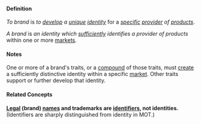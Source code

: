#### Definition

*To brand* is *to [develop](https://github.com/gcassel/Modular-Organizing-Terminology/blob/JOBranch/terms/develop.md) a [unique](https://github.com/gcassel/Modular-Organizing-Terminology/blob/JOBranch/terms/unique.md) [identity](https://github.com/gcassel/Modular-Organizing-Terminology/blob/JOBranch/terms/identify.md)* for a *[specific](https://github.com/gcassel/Modular-Organizing-Terminology/blob/JOBranch/terms/specific.md) [provider](https://github.com/gcassel/Modular-Organizing-Terminology/blob/JOBranch/terms/provide.md) of [products](https://github.com/gcassel/Modular-Organizing-Terminology/blob/JOBranch/terms/product.md)*.

*A brand* is *an identity which [sufficiently](https://github.com/gcassel/Modular-Organization-Terminology/blob/master/terms/suffice.md) identifies a provider of products* within one or more [markets](https://github.com/gcassel/Modular-Organization-Terminology/blob/master/terms/market.md).

#### Notes

One or more of a brand's traits, or a [compound](https://github.com/gcassel/Modular-Organizing-Terminology/blob/JOBranch/terms/compound.md) of those traits, must [create](https://github.com/gcassel/Modular-Organizing-Terminology/blob/JOBranch/terms/create.md) a sufficiently distinctive identity within a specific [market](https://github.com/gcassel/Modular-Organizing-Terminology/blob/JOBranch/terms/market.md). Other traits support or further develop that identity.

#### Related Concepts

**[Legal](https://github.com/gcassel/Modular-Organization-Terminology/blob/master/terms/law.md) (brand) [names](https://github.com/gcassel/Modular-Organization-Terminology/blob/master/terms/name.md) and trademarks are [identifiers](https://github.com/gcassel/Modular-Organization-Terminology/blob/master/terms/identifier.md), not identities.**  (Identifiers are sharply distinguished from identity in MOT.)
